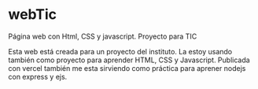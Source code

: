 # webTic
Página web con Html, CSS y javascript. Proyecto para TIC

Esta web está creada para un proyecto del instituto. La estoy usando también como proyecto para aprender HTML, CSS y Javascript. Publicada con vercel también me esta sirviendo como práctica para aprener nodejs con express y ejs.
